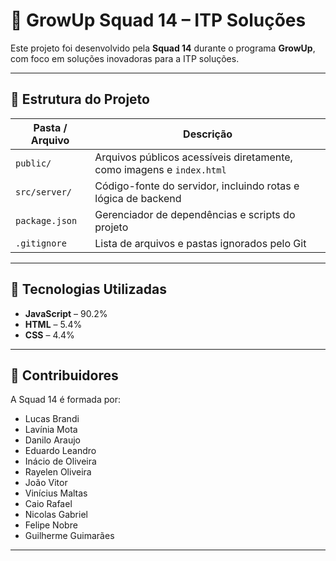 # 🧠 GrowUp Squad 14 – ITP Soluções

Este projeto foi desenvolvido pela **Squad 14** durante o programa **GrowUp**, com foco em soluções inovadoras para a ITP soluções.

---

## 📁 Estrutura do Projeto

| Pasta / Arquivo       | Descrição                                                                 |
|------------------------|---------------------------------------------------------------------------|
| `public/`              | Arquivos públicos acessíveis diretamente, como imagens e `index.html`     |
| `src/server/`          | Código-fonte do servidor, incluindo rotas e lógica de backend             |
| `package.json`         | Gerenciador de dependências e scripts do projeto                          |
| `.gitignore`           | Lista de arquivos e pastas ignorados pelo Git                             |

---

## 🚀 Tecnologias Utilizadas

- **JavaScript** – 90.2%
- **HTML** – 5.4%
- **CSS** – 4.4%

---

## 👥 Contribuidores

A Squad 14 é formada por:

- Lucas Brandi  
- Lavínia Mota  
- Danilo Araujo  
- Eduardo Leandro  
- Inácio de Oliveira  
- Rayelen Oliveira  
- João Vitor  
- Vinícius Maltas  
- Caio Rafael  
- Nicolas Gabriel  
- Felipe Nobre  
- Guilherme Guimarães

---

